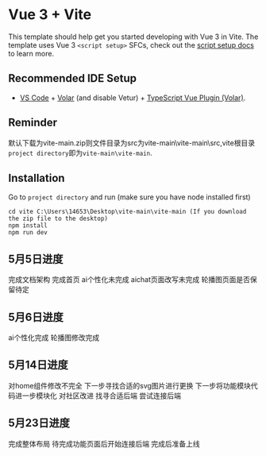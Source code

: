 # Vue 3 + Vite

This template should help get you started developing with Vue 3 in Vite. The template uses Vue 3 `<script setup>` SFCs, check out the [script setup docs](https://v3.vuejs.org/api/sfc-script-setup.html#sfc-script-setup) to learn more.

## Recommended IDE Setup

- [VS Code](https://code.visualstudio.com/) + [Volar](https://marketplace.visualstudio.com/items?itemName=Vue.volar) (and disable Vetur) + [TypeScript Vue Plugin (Volar)](https://marketplace.visualstudio.com/items?itemName=Vue.vscode-typescript-vue-plugin).
  
## Reminder
默认下载为vite-main.zip则文件目录为src为vite-main\vite-main\src,vite根目录`project directory`即为`vite-main\vite-main`.
  
## Installation
Go to `project directory` and run (make sure you have node installed first)
```
cd vite C:\Users\14653\Desktop\vite-main\vite-main (If you download the zip file to the desktop)
npm install
npm run dev
```
## 5月5日进度
完成文档架构 完成首页
ai个性化未完成 aichat页面改写未完成 轮播图页面是否保留待定

## 5月6日进度
ai个性化完成 轮播图修改完成

## 5月14日进度
对home组件修改不完全 下一步寻找合适的svg图片进行更换
下一步将功能模块代码进一步模块化
对社区改进
找寻合适后端
尝试连接后端

## 5月23日进度
完成整体布局
待完成功能页面后开始连接后端
完成后准备上线
